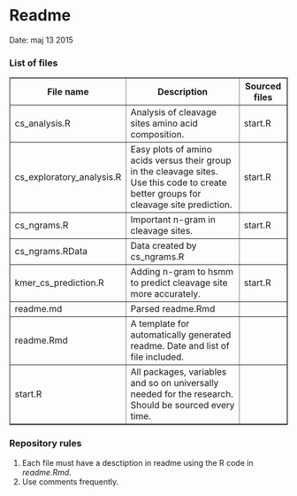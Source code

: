 Readme
========================================================

Date: maj 13 2015

### List of files

<!-- html table generated in R 3.2.0 by xtable 1.7-4 package -->
<!-- Wed May 13 09:38:00 2015 -->
<table border=1>
<tr> <th> File name </th> <th> Description </th> <th> Sourced files </th>  </tr>
  <tr> <td> cs_analysis.R </td> <td> Analysis of cleavage sites amino acid composition. </td> <td> start.R </td> </tr>
  <tr> <td> cs_exploratory_analysis.R </td> <td> Easy plots of amino acids versus their group in the cleavage sites. Use this code to create better groups for cleavage site prediction. </td> <td> start.R </td> </tr>
  <tr> <td> cs_ngrams.R </td> <td> Important n-gram in cleavage sites. </td> <td> start.R </td> </tr>
  <tr> <td> cs_ngrams.RData </td> <td> Data created by cs_ngrams.R </td> <td>  </td> </tr>
  <tr> <td> kmer_cs_prediction.R </td> <td> Adding n-gram to hsmm to predict cleavage site more accurately. </td> <td> start.R </td> </tr>
  <tr> <td> readme.md </td> <td> Parsed readme.Rmd </td> <td>  </td> </tr>
  <tr> <td> readme.Rmd </td> <td> A template for automatically generated readme. Date and list of file included. </td> <td>  </td> </tr>
  <tr> <td> start.R </td> <td> All packages, variables and so on universally needed for the research. Should be sourced every time. </td> <td>  </td> </tr>
   </table>

### Repository rules
1. Each file must have a desctiption in readme using the R code in *readme.Rmd*.
2. Use comments frequently.
